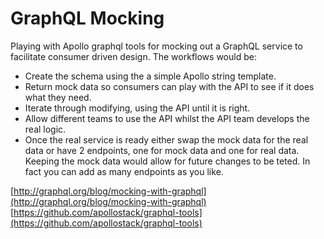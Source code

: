 # GraphQL Mocking

Playing with Apollo graphql tools for mocking out a GraphQL service to facilitate consumer driven design.  The workflows would be:
* Create the schema using the a simple Apollo string template.
* Return mock data so consumers can play with the API to see if it does what they need.
* Iterate through modifying, using the API until it is right.
* Allow different teams to use the API whilst the API team develops the real logic.
* Once the real service is ready either swap the mock data for the real data or have 2 endpoints, one for mock data and one for real data.  Keeping the mock data would allow for future changes to be teted.  In fact you can add as many endpoints as you like.

[http://graphql.org/blog/mocking-with-graphql](http://graphql.org/blog/mocking-with-graphql)</br>
[https://github.com/apollostack/graphql-tools](https://github.com/apollostack/graphql-tools)

